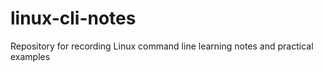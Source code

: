 # linux-cli-notes
Repository for recording Linux command line learning notes and practical examples
